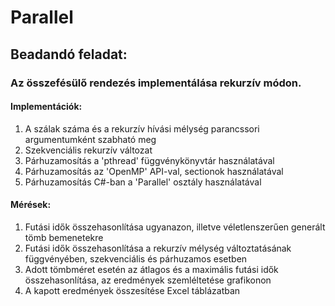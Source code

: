 # Parallel
## Beadandó feladat:
### Az összefésülő rendezés implementálása rekurzív módon.
#### Implementációk:
1. A szálak száma és a rekurzív hívási mélység parancssori argumentumként szabható meg
2. Szekvenciális rekurzív változat
3. Párhuzamosítás a 'pthread' függvénykönyvtár használatával
4. Párhuzamosítás az 'OpenMP' API-val, sectionok használatával
5. Párhuzamosítás C#-ban a 'Parallel' osztály használatával
#### Mérések:
1. Futási idők összehasonlítása ugyanazon, illetve véletlenszerűen generált tömb bemenetekre
2. Futási idők összehasonlítása a rekurzív mélység változtatásának függvényében, szekvenciális és párhuzamos esetben
3. Adott tömbméret esetén az átlagos és a maximális futási idők összehasonlítása, az eredmények szemléltetése grafikonon
4. A kapott eredmények összesítése Excel táblázatban
